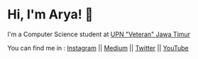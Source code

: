 # Hi, I'm Arya! 👋

I'm a Computer Science student at [UPN "Veteran" Jawa Timur](https://upnjatim.ac.id)

You can find me in :
[Instagram](https://www.instagram.com/arryaaas/?hl=en) || 
[Medium](https://arryaaas.medium.com) ||
[Twitter](https://twitter.com/Arryaaas) ||
[YouTube](https://www.youtube.com/channel/UCjnykzOYu-miKRLTpt62hjg)

<!--
**arryaaas/arryaaas** is a ✨ _special_ ✨ repository because its `README.md` (this file) appears on your GitHub profile.

Here are some ideas to get you started:

- 🔭 I’m currently working on ...
- 🌱 I’m currently learning ...
- 👯 I’m looking to collaborate on ...
- 🤔 I’m looking for help with ...
- 💬 Ask me about ...
- 📫 How to reach me: ...
- 😄 Pronouns: ...
- ⚡ Fun fact: ...
-->
